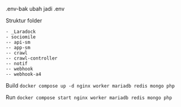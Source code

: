 .env-bak ubah jadi .env

Struktur folder
```
- _Laradock
- sociomile
-- api-sm
-- app-sm
-- crawl
-- crawl-controller
-- notif
-- webhook
-- webhook-a4
```

Build
`docker compose up -d nginx worker mariadb redis mongo php`

Run
`docker compose start nginx worker mariadb redis mongo php`
